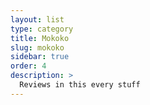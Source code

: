 ```yaml
---
layout: list
type: category
title: Mokoko
slug: mokoko
sidebar: true
order: 4
description: >
  Reviews in this every stuff
---
```

